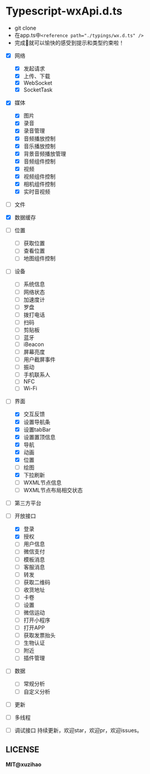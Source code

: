 # Typescript-wxApi.d.ts

* git clone
* 在app.ts中`<reference path="./typings/wx.d.ts" />`
* 完成🦉就可以愉快的感受到提示和类型约束啦！




* [x] 网络

    * [x] 发起请求
    * [x] 上传、下载
    * [x] WebSocket
    * [x] SocketTask

* [x] 媒体

  	* [x] 图片
  	* [x] 录音
  	* [x] 录音管理
  	* [x] 音频播放控制
  	* [x] 音乐播放控制
  	* [x] 背景音频播放管理
  	* [x] 音频组件控制
  	* [x] 视频
  	* [x] 视频组件控制
  	* [x] 相机组件控制
	* [x] 实时音视频
* [ ] 文件
* [x] 数据缓存
* [ ] 位置
    * [ ] 获取位置
    * [ ] 查看位置
    * [ ] 地图组件控制
* [ ] 设备
    * [ ] 系统信息
    * [ ] 网络状态
    * [ ] 加速度计
    * [ ] 罗盘
    * [ ] 拨打电话
    * [ ] 扫码
    * [ ] 剪贴板
    * [ ] 蓝牙
    * [ ] iBeacon
    * [ ] 屏幕亮度
    * [ ] 用户截屏事件
    * [ ] 振动
    * [ ] 手机联系人
    * [ ] NFC
    * [ ] Wi-Fi
* [ ] 界面
    * [x] 交互反馈
    * [x] 设置导航条
    * [x] 设置tabBar
    * [x] 设置置顶信息
    * [x] 导航
    * [x] 动画
    * [x] 位置
    * [ ] 绘图
    * [x] 下拉刷新
    * [ ] WXML节点信息
    * [ ] WXML节点布局相交状态
* [ ] 第三方平台
* [ ] 开放接口
    * [x] 登录
    * [x] 授权
    * [ ] 用户信息
    * [ ] 微信支付
    * [ ] 模板消息
    * [ ] 客服消息
    * [ ] 转发
    * [ ] 获取二维码
    * [ ] 收货地址
    * [ ] 卡卷
    * [ ] 设置
    * [ ] 微信运动
    * [ ] 打开小程序
    * [ ] 打开APP
    * [ ] 获取发票抬头
    * [ ] 生物认证
    * [ ] 附近
    * [ ] 插件管理
* [ ] 数据
    * [ ] 常规分析
    * [ ] 自定义分析
* [ ] 更新
* [ ] 多线程
* [ ] 调试接口
持续更新，欢迎star，欢迎pr，欢迎issues。

## LICENSE

**MIT@xuzihao**
